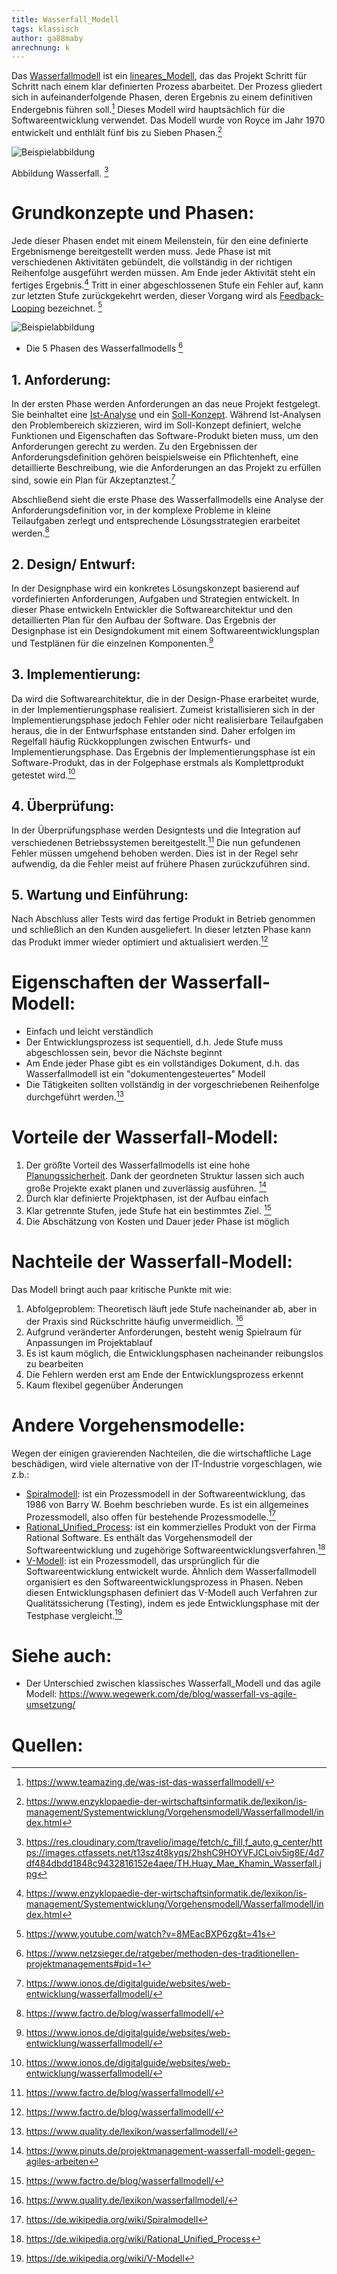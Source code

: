 ```yaml
---
title: Wasserfall_Modell
tags: klassisch
author: ga88maby
anrechnung: k
---
```

Das [Wasserfallmodell](Wasserfallmodell.md) ist ein [lineares_Modell](lineares_Modell.md), das das Projekt Schritt für Schritt nach einem klar definierten Prozess abarbeitet. Der Prozess gliedert sich in aufeinanderfolgende Phasen, deren Ergebnis zu einem definitiven Endergebnis führen soll.[^1] Dieses Modell wird hauptsächlich für die Softwareentwicklung verwendet. Das Modell wurde von Royce im Jahr 1970 entwickelt und enthlält fünf bis zu Sieben Phasen.[^2]

![Beispielabbildung](Wasserfall_Modell/Wasserfall_Modell.PNG)

Abbildung Wasserfall. [^3]

# Grundkonzepte und Phasen: 

Jede dieser Phasen endet mit einem Meilenstein, für den eine definierte Ergebnismenge bereitgestellt werden muss. Jede Phase ist mit verschiedenen Aktivitäten gebündelt, die vollständig in der richtigen Reihenfolge ausgeführt werden müssen. Am Ende jeder Aktivität steht ein fertiges Ergebnis.[^4] Tritt in einer abgeschlossenen Stufe ein Fehler auf, kann zur letzten Stufe zurückgekehrt werden, dieser Vorgang wird als [Feedback-Looping](Feedback-Looping.md) bezeichnet. [^5]

![Beispielabbildung](Wasserfall_Modell/Phasen.jpg)

* Die 5 Phasen des Wasserfallmodells [^6]


##  1. Anforderung:
In der ersten Phase werden Anforderungen an das neue Projekt festgelegt. Sie beinhaltet eine [Ist-Analyse](Ist-Analyse.md) und ein [Soll-Konzept](Soll-Konzept.md). Während Ist-Analysen den Problembereich skizzieren, wird im Soll-Konzept definiert, welche Funktionen und Eigenschaften das Software-Produkt bieten muss, um den Anforderungen gerecht zu werden. Zu den Ergebnissen der Anforderungsdefinition gehören beispielsweise ein Pflichtenheft, eine detaillierte Beschreibung, wie die Anforderungen an das Projekt zu erfüllen sind, sowie ein Plan für Akzeptanztest.[^7]

Abschließend sieht die erste Phase des Wasserfallmodells eine Analyse der Anforderungsdefinition vor, in der komplexe Probleme in kleine Teilaufgaben zerlegt und entsprechende Lösungsstrategien erarbeitet werden.[^8]

##  2. Design/ Entwurf:
In der Designphase wird ein konkretes Lösungskonzept basierend auf vordefinierten Anforderungen, Aufgaben und Strategien entwickelt. In dieser Phase entwickeln Entwickler die Softwarearchitektur und den detaillierten Plan für den Aufbau der Software. Das Ergebnis der Designphase ist ein Designdokument mit einem Softwareentwicklungsplan und Testplänen für die einzelnen Komponenten.[^9]

##  3. Implementierung:
Da wird die Softwarearchitektur, die in der Design-Phase erarbeitet wurde, in der Implementierungsphase realisiert.
 Zumeist kristallisieren sich in der Implementierungsphase jedoch Fehler oder nicht realisierbare Teilaufgaben heraus, die in der Entwurfsphase entstanden sind. Daher erfolgen im Regelfall häufig Rückkopplungen zwischen Entwurfs- und Implementierungsphase. Das Ergebnis der Implementierungsphase ist ein Software-Produkt, das in der Folgephase erstmals als Komplettprodukt getestet wird.[^10]
##  4. Überprüfung:
In der Überprüfungsphase werden Designtests und die Integration auf verschiedenen Betriebssystemen bereitgestellt.[^11]  Die nun gefundenen Fehler müssen umgehend behoben werden. Dies ist in der Regel sehr aufwendig, da die Fehler meist auf frühere Phasen zurückzuführen sind.

##  5. Wartung und Einführung: 
Nach Abschluss aller Tests wird das fertige Produkt in Betrieb genommen und schließlich an den Kunden ausgeliefert. In dieser letzten Phase kann das Produkt immer wieder optimiert und aktualisiert werden.[^12] 

# Eigenschaften der Wasserfall-Modell:

* Einfach und leicht verständlich
* Der Entwicklungsprozess ist sequentiell, d.h. Jede Stufe muss abgeschlossen sein, bevor die Nächste beginnt
* Am Ende jeder Phase gibt es ein vollständiges Dokument, d.h. das Wasserfallmodell ist ein "dokumentengesteuertes" Modell
* Die Tätigkeiten sollten vollständig in der vorgeschriebenen Reihenfolge durchgeführt werden.[^13]
 


# Vorteile der Wasserfall-Modell:

1. Der größte Vorteil des Wasserfallmodells ist eine hohe [Planungssicherheit](Planungssicherheit.md). Dank der geordneten Struktur lassen sich auch große Projekte exakt planen und zuverlässig ausführen. [^14]
2. Durch klar definierte Projektphasen, ist der Aufbau einfach
3.  Klar getrennte Stufen, jede Stufe hat ein bestimmtes Ziel. [^15]
4.  Die Abschätzung von Kosten und Dauer jeder Phase ist möglich
 


# Nachteile der Wasserfall-Modell:
Das Modell bringt auch paar kritische Punkte mit wie:
1.  Abfolgeproblem: Theoretisch läuft jede Stufe nacheinander ab, aber in der Praxis sind  Rückschritte häufig unvermeidlich. [^16]
2. Aufgrund veränderter Anforderungen, besteht wenig Spielraum für Anpassungen im Projektablauf
3. Es ist kaum möglich, die Entwicklungsphasen nacheinander reibungslos zu bearbeiten
4. Die Fehlern werden erst am Ende der Entwicklungsprozess erkennt
5. Kaum flexibel gegenüber Änderungen


# Andere Vorgehensmodelle:
  Wegen der einigen gravierenden Nachteilen, die die wirtschaftliche Lage beschädigen, wird viele alternative von der IT-Industrie vorgeschlagen, wie z.b.:
*	[Spiralmodell](Spiralmodell.md): ist ein Prozessmodell in der Softwareentwicklung, das 1986 von Barry W. Boehm beschrieben wurde. Es ist ein allgemeines Prozessmodell, also offen für bestehende Prozessmodelle.[^17]
*	[Rational_Unified_Process](Rational_Unified_Process.md):  ist ein kommerzielles Produkt von der Firma Rational Software.  Es enthält das Vorgehensmodell der Softwareentwicklung und zugehörige Softwareentwicklungsverfahren.[^18]
*	[V-Modell](V-Modell.md): ist ein Prozessmodell, das ursprünglich für die Softwareentwicklung entwickelt wurde. Ähnlich dem Wasserfallmodell organisiert es den Softwareentwicklungsprozess in Phasen. Neben diesen Entwicklungsphasen definiert das V-Modell auch Verfahren zur Qualitätssicherung (Testing), indem es jede Entwicklungsphase mit der Testphase vergleicht.[^19]



# Siehe auch:

* Der Unterschied zwischen klassisches Wasserfall_Modell und das agile Modell:
  https://www.wegewerk.com/de/blog/wasserfall-vs-agile-umsetzung/

# Quellen:

[^1]: https://www.teamazing.de/was-ist-das-wasserfallmodell/
[^2]: https://www.enzyklopaedie-der-wirtschaftsinformatik.de/lexikon/is-management/Systementwicklung/Vorgehensmodell/Wasserfallmodell/index.html
[^3]: https://res.cloudinary.com/travelio/image/fetch/c_fill,f_auto,g_center/https://images.ctfassets.net/t13sz4t8kyqs/2hshC9HOYVFJCLoiv5ig8E/4d7df484dbdd1848c9432816152e4aee/TH.Huay_Mae_Khamin_Wasserfall.jpg
[^4]: https://www.enzyklopaedie-der-wirtschaftsinformatik.de/lexikon/is-management/Systementwicklung/Vorgehensmodell/Wasserfallmodell/index.html
[^5]: https://www.youtube.com/watch?v=8MEacBXP6zg&t=41s 
[^6]: https://www.netzsieger.de/ratgeber/methoden-des-traditionellen-projektmanagements#pid=1
[^7]: https://www.ionos.de/digitalguide/websites/web-entwicklung/wasserfallmodell/
[^8]: https://www.factro.de/blog/wasserfallmodell/
[^9]: https://www.ionos.de/digitalguide/websites/web-entwicklung/wasserfallmodell/
[^10]: https://www.ionos.de/digitalguide/websites/web-entwicklung/wasserfallmodell/
[^11]: https://www.factro.de/blog/wasserfallmodell/
[^12]: https://www.factro.de/blog/wasserfallmodell/ 
[^13]: https://www.quality.de/lexikon/wasserfallmodell/
[^14]: https://www.pinuts.de/projektmanagement-wasserfall-modell-gegen-agiles-arbeiten
[^15]: https://www.factro.de/blog/wasserfallmodell/
[^16]: https://www.quality.de/lexikon/wasserfallmodell/
[^17]: https://de.wikipedia.org/wiki/Spiralmodell
[^18]: https://de.wikipedia.org/wiki/Rational_Unified_Process
[^19]: https://de.wikipedia.org/wiki/V-Modell
